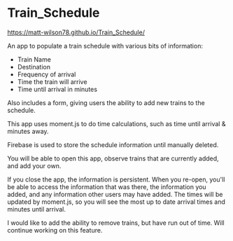 # Train_Schedule

https://matt-wilson78.github.io/Train_Schedule/

An app to populate a train schedule with various bits of information:

- Train Name
- Destination
- Frequency of arrival
- Time the train will arrive
- Time until arrival in minutes

Also includes a form, giving users the ability to add new trains to the schedule.

This app uses moment.js to do time calculations, such as time until arrival & minutes away.

Firebase is used to store the schedule information until manually deleted.

You will be able to open this app, observe trains that are currently added, and add your own.

If you close the app, the information is persistent. When you re-open, you'll be able to access the information that was there, the information you added, and any information other users may have added. The times will be updated by moment.js, so you will see the most up to date arrival times and minutes until arrival.

I would like to add the ability to remove trains, but have run out of time. Will continue working on this feature.
